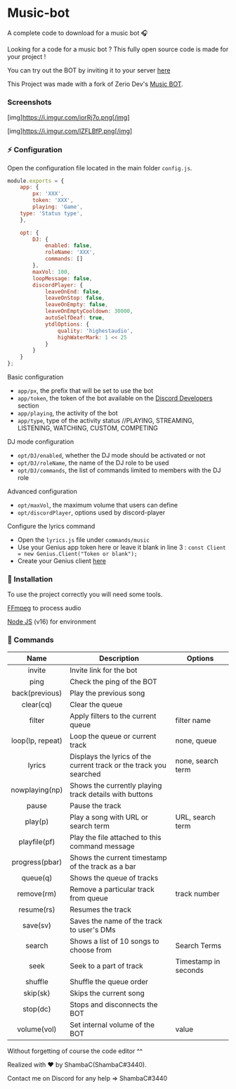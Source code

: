 # Music-bot

A complete code to download for a music bot 🎧

Looking for a code for a music bot ? This fully open source code is made for your project !

You can try out the BOT by inviting it to your server [here](https://discord.com/api/oauth2/authorize?client_id=507874682242990081&permissions=2150942784&scope=bot%20applications.commands)

This Project was made with a fork of Zerio Dev's [Music BOT](https://github.com/ZerioDev/Music-bot).

### Screenshots
[img]https://i.imgur.com/iorRj7o.png[/img]

[img]https://i.imgur.com/lZFLBfP.png[/img]

### ⚡ Configuration

Open the configuration file located in the main folder `config.js`.

```js
module.exports = {
    app: {
        px: 'XXX',
        token: 'XXX',
        playing: 'Game',
	type: 'Status type',
    },

    opt: {
        DJ: {
            enabled: false,
            roleName: 'XXX',
            commands: []
        },
        maxVol: 100,
        loopMessage: false,
        discordPlayer: {
            leaveOnEnd: false,
            leaveOnStop: false,
            leaveOnEmpty: false,
            leaveOnEmptyCooldown: 30000,
            autoSelfDeaf: true,
			ytdlOptions: {
                quality: 'highestaudio',
                highWaterMark: 1 << 25
            }
        }
    }
};
```

Basic configuration

- `app/px`, the prefix that will be set to use the bot
- `app/token`, the token of the bot available on the [Discord Developers](https://discordapp.com/developers/applications) section
- `app/playing`, the activity of the bot
- `app/type`, type of the activity status //PLAYING, STREAMING, LISTENING, WATCHING, CUSTOM, COMPETING

DJ mode configuration

- `opt/DJ/enabled`, whether the DJ mode should be activated or not 
- `opt/DJ/roleName`, the name of the DJ role to be used
- `opt/DJ/commands`, the list of commands limited to members with the DJ role

Advanced configuration

- `opt/maxVol`, the maximum volume that users can define
- `opt/discordPlayer`, options used by discord-player

Configure the lyrics command

- Open the `lyrics.js` file under `commands/music`
- Use your Genius app token here or leave it blank in line 3 : `const Client = new Genius.Client("Token or blank");`
- Create your Genius client [here](http://genius.com/api-clients)

### 📑 Installation

To use the project correctly you will need some tools.

[FFmpeg](https://www.ffmpeg.org) to process audio

[Node JS](https://nodejs.org/en/) (v16) for environment

### 🤖 Commands

|       Name       | Description                                                        | Options              |
|:----------------:|--------------------------------------------------------------------|----------------------|
| invite           | Invite link for the bot                                            |                      |
| ping             | Check the ping of the BOT                                          |                      |
| back(previous)   | Play the previous song                                             |                      |
| clear(cq)        | Clear the queue                                                    |                      |
| filter           | Apply filters to the current queue                                 | filter name          |
| loop(lp, repeat) | Loop the queue or current track                                    | none, queue          |
| lyrics           | Displays the lyrics of the current track or the track you searched | none, search term    |
| nowplaying(np)   | Shows the currently playing track details with buttons             |                      |
| pause            | Pause the track                                                    |                      |
| play(p)          | Play a song with URL or search term                                | URL, search term     |
| playfile(pf)     | Play the file attached to this command message                     |                      |
| progress(pbar)   | Shows the current timestamp of the track as a bar                  |                      |
| queue(q)         | Shows the queue of tracks                                          |                      |
| remove(rm)       | Remove a particular track from queue                               | track number         |
| resume(rs)       | Resumes the track                                                  |                      |
| save(sv)         | Saves the name of the track to user's DMs                          |                      |
| search           | Shows a list of 10 songs to choose from                            | Search Terms         |
| seek             | Seek to a part of track                                            | Timestamp in seconds |
| shuffle          | Shuffle the queue order                                            |                      |
| skip(sk)         | Skips the current song                                             |                      |
| stop(dc)         | Stops and disconnects the BOT                                      |                      |
| volume(vol)      | Set internal volume of the BOT                                     | value                |

Without forgetting of course the code editor ^^

Realized with ❤️ by ShambaC(ShambaC#3440).

Contact me on Discord for any help => ShambaC#3440
